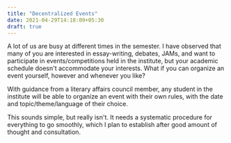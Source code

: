 ```yaml
---
title: "Decentralized Events"
date: 2021-04-29T14:18:09+05:30
draft: true
---
```


A lot of us are busy at different times in the semester. I have observed that many of you are interested in essay-writing, debates, JAMs, and want to participate in events/competitions held in the institute, but your academic schedule doesn't accommodate your interests. What if you can organize an event yourself, however and whenever you like?

With guidance from a literary affairs council member, any student in the institute will be able to organize an event with their own rules, with the date and topic/theme/language of their choice. 

This sounds simple, but really isn't. It needs a systematic procedure for everything to go smoothly, which I plan to establish after good amount of thought and consultation.
